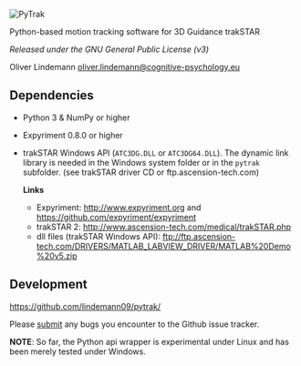 ![PyTrak](https://raw.githubusercontent.com/lindemann09/pytrak/master/pytrak/pytrak_logo.png)

Python-based motion tracking software for 3D Guidance trakSTAR

*Released under the GNU General Public License (v3)*

 Oliver Lindemann <oliver.lindemann@cognitive-psychology.eu>
 
Dependencies
------------
* Python 3 & NumPy or higher
* Expyriment 0.8.0 or higher
* trakSTAR Windows API (`ATC3DG.DLL` or `ATC3DG64.DLL`). The dynamic link library is needed in the Windows 
  system folder or in the `pytrak` subfolder. (see trakSTAR driver CD or ftp.ascension-tech.com)

  **Links**
  * Expyriment: http://www.expyriment.org and https://github.com/expyriment/expyriment
  * trakSTAR 2: http://www.ascension-tech.com/medical/trakSTAR.php
  * dll files (trakSTAR Windows API): ftp://ftp.ascension-tech.com/DRIVERS/MATLAB_LABVIEW_DRIVER/MATLAB%20Demo%20v5.zip

Development
-----------

https://github.com/lindemann09/pytrak/

Please [submit](https://github.com/lindemann09/pytrak/issues/new) any bugs you encounter to the Github issue tracker.

**NOTE**: So far, the Python api wrapper is experimental under Linux and has been merely tested under Windows.

